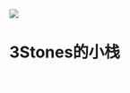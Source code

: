 <head>
	<link
          rel="apple-touch-icon-precomposed"
          href="https://ae01.alicdn.com/kf/H02ccd30fbc6f42b8b06a4be90edc5effr.png"
        />
        <link
          rel="shortcut
          icon"
          href="https://ae01.alicdn.com/kf/H02ccd30fbc6f42b8b06a4be90edc5effr.png"
        />
	<style>
	a:link{
	color:#FFFFFF;
	}
	a:visited{
	color:#FFFFFF;
	}
	a:hover{
	color:#613030;
	}
	a:active{
	color:#272727;
	}
	</style>
	<link
          rel="stylesheet"
          href="https://cdn.jsdelivr.net/npm/@fortawesome/fontawesome-free/css/all.min.css"
        />
	<link rel="stylesheet" href="style.css">
</head>
<body>
	<div class="box">
		<img class="box-img" src="https://ae01.alicdn.com/kf/H02ccd30fbc6f42b8b06a4be90edc5effr.png"/>
		<h1>3Stones的小栈</h1>
		<h5></h5>
		<ul>
			<a href="blog.3stones.tk"><i class="fa fa-home fa-2x" aria-hidden="true"></i>&nbsp; 首页</a>
			<a class="list-group-item" href="#"><i class="fa fa-book fa-2x" aria-hidden="true"></i>&nbsp; 关于我</a>
		</ul>
	</div>
</body>
